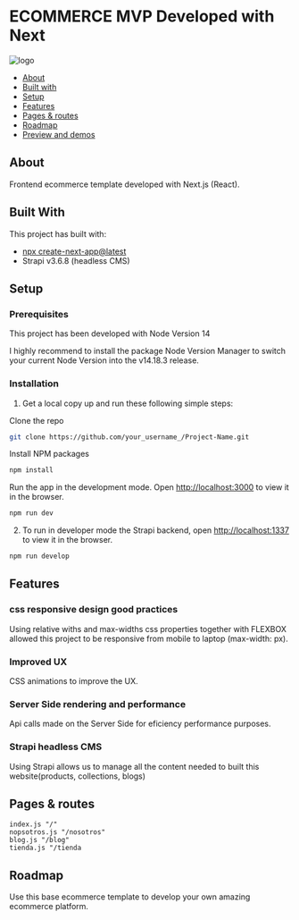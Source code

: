 # ECOMMERCE MVP Developed with Next
![logo](https://miro.medium.com/max/1400/1*htbUdWgFQ3a94PMEvBr_hQ.png)


* [About](#about)
* [Built with](#built-with)
* [Setup](#setup)
* [Features](#features)
* [Pages & routes](#pages-&-routes)
* [Roadmap](#roadmap)
* [Preview and demos](#preview-and-demos)

## About

Frontend ecommerce template developed with Next.js (React). 

## Built With

This project has built with:
* [npx create-next-app@latest](https://nextjs.org/) 
* Strapi v3.6.8 (headless CMS)


## Setup

### Prerequisites

This project has been developed with Node Version 14

I highly recommend to install the package Node Version Manager to switch your current Node Version into the v14.18.3 release.

### Installation

1. Get a local copy up and run these following simple steps:

Clone the repo
```sh
git clone https://github.com/your_username_/Project-Name.git
```

Install NPM packages
```sh
npm install
```

Run the app in the development mode.
Open [http://localhost:3000](http://localhost:3000) to view it in the browser.
```sh
npm run dev
```

2. To run in developer mode the Strapi backend, open [http://localhost:1337](http://localhost:1337) to view it in the browser.
```sh
npm run develop
   ``` 

## Features
### css responsive design good practices
Using relative withs and max-widths css properties together with FLEXBOX allowed this project to be responsive from mobile to laptop (max-width: px).

### Improved UX
CSS animations to improve the UX.

### Server Side rendering and performance
Api calls made on the Server Side for eficiency performance purposes.

### Strapi headless CMS
Using Strapi allows us to manage all the content needed to built this website(products, collections, blogs)


## Pages & routes

```
index.js "/"
nopsotros.js "/nosotros"
blog.js "/blog"
tienda.js "/tienda
```

## Roadmap
Use this base ecommerce template to develop your own amazing ecommerce platform.